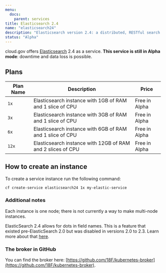 ```yaml
---
menu:
  docs:
    parent: services
title: Elasticsearch 2.4
name: "elasticsearch24"
description: "Elasticsearch version 2.4: a distributed, RESTful search and analytics engine"
status: "Alpha"
---
```


cloud.gov offers [Elasticsearch](https://www.elastic.co/) 2.4 as a service. **This service is still in Alpha mode**: downtime and data loss is possible.

## Plans

Plan Name | Description | Price
--------- | ----------- | -----
`1x`  | Elasticsearch instance with 1GB of RAM and 1 slice of CPU   | Free in Alpha
`3x`  | Elasticsearch instance with 3GB of RAM and 1 slice of CPU   | Free in Alpha
`6x`  | Elasticsearch instance with 6GB of RAM and 1 slice of CPU   | Free in Alpha
`12x` | Elasticsearch instance with 12GB of RAM and 2 slices of CPU | Free in Alpha

## How to create an instance

To create a service instance run the following command:

```sh
cf create-service elasticsearch24 1x my-elastic-service
```

### Additional notes

Each instance is one node; there is not currently a way to make multi-node instances.

ElasticSearch 2.4 allows for dots in field names. This is a feature that existed
pre-ElasticSearch 2.0 but was disabled in versions 2.0 to 2.3. Learn more about
that [here](https://www.elastic.co/guide/en/elasticsearch/reference/2.4/dots-in-names.html).

### The broker in GitHub

You can find the broker here: [https://github.com/18F/kubernetes-broker](https://github.com/18F/kubernetes-broker).
